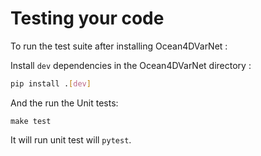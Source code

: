 # Testing your code


To run the test suite after installing Ocean4DVarNet : 

Install `dev` dependencies in the Ocean4DVarNet directory :
``` bash
pip install .[dev]
```

And the run the Unit tests:
```
make test
```

It will run unit test will  `pytest`.

